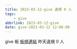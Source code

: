 ```yaml
---
title: 2023-03-12-give 違規 0 人
tags:
    - give
abbrlink: 2023-03-12-give
date: give-2023-03-12 12:00:00
---
```

give 板 [板規連結](https://www.ptt.cc/bbs/give/M.1612495900.A.C32.html)
昨天違規 0 人
